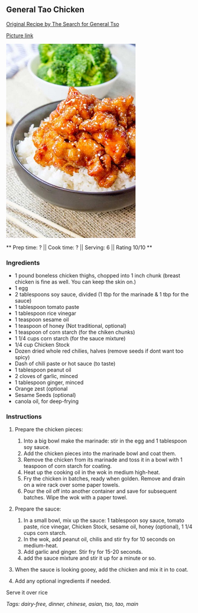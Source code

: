 ## General Tao Chicken

[Original Recipe by The Search for General Tso](http://www.thesearchforgeneraltso.com/tso/recipe.html)

[Picture link](https://dinnerthendessert.com/general-tsos-chicken/)

![Picture](../img/general_tso_chicken.jpg)

** Prep time: ? || Cook time: ? || Serving: 6 || Rating 10/10 **

### Ingredients

- 1 pound boneless chicken thighs, chopped into 1 inch chunk (breast chicken is fine as well. You can keep the skin on.)
- 1 egg
- 2 tablespoons soy sauce, divided (1 tbp for the marinade & 1 tbp for the sauce)
- 1 tablespoon tomato paste
- 1 tablespoon rice vinegar
- 1 teaspoon sesame oil
- 1 teaspoon of honey (Not traditional, optional)
- 1 teaspoon of corn starch (for the chiken chunks)
- 1 1/4 cups corn starch (for the sauce mixture)
- 1/4 cup Chicken Stock
- Dozen dried whole red chilies, halves (remove seeds if dont want too spicy)
- Dash of chili paste or hot sauce (to taste)
- 1 tablespoon peanut oil
- 2 cloves of garlic, minced
- 1 tablespoon ginger, minced
- Orange zest (optional
- Sesame Seeds (optional)
- canola oil, for deep-frying

### Instructions

1. Prepare the chicken pieces: 
	1. Into a big bowl make the marinade: stir in the egg and 1 tablespoon soy sauce.  
	2. Add the chicken pieces into the marinade bowl and coat them.
	3. Remove the chicken from its marinade and toss it in a bowl with 1 teaspoon of corn starch for coating.
	4. Heat up the cooking oil in the wok in medium high-heat. 
	5. Fry the chicken in batches, ready when golden. Remove and drain on a wire rack over some paper towels. 
	6. Pour the oil off into another container and save for subsequent batches. Wipe the wok with a paper towel.

2. Prepare the sauce: 
	1. In a small bowl, mix up the sauce: 1 tablespoon soy sauce, tomato paste, rice vinegar, Chicken Stock, sesame oil, honey (optional), 1 1/4 cups corn starch.
	2. In the wok, add peanut oil, chilis and stir fry for 10 seconds on medium-heat. 
	3. Add garlic and ginger. Stir fry for 15-20 seconds. 
	4. add the sauce mixture and stir it up for a minute or so.

3. When the sauce is looking gooey, add the chicken and mix it in to coat.

4. Add any optional ingredients if needed. 

Serve it over rice

_Tags: dairy-free, dinner, chinese, asian, tso, tao, main_
